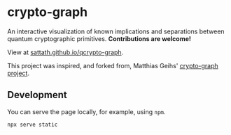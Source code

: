 # crypto-graph
An interactive visualization of known implications and separations between quantum cryptographic primitives.
**Contributions are welcome!**

View at [sattath.github.io/qcrypto-graph](https://sattath.github.io/qcrypto-graph/).

<!---
<p style="text-align: center;"><a href="https://matthiasgeihs.github.io/crypto-graph/" target="_blank"><img src="cryptograph.jpeg" alt="Image of Crypto Graph" width="480"></a></p> -->
This project was inspired, and forked from, Matthias Geihs' [crypto-graph project](https://matthiasgeihs.github.io/crypto-graph). 

## Development

You can serve the page locally, for example, using `npm`.
```
npx serve static
```
